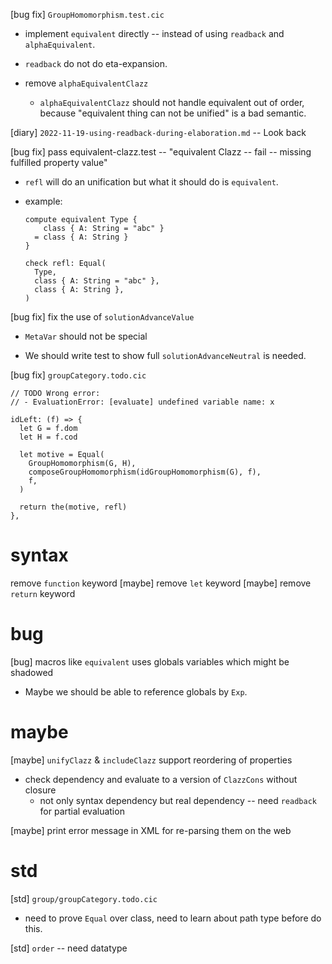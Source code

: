 [bug fix] `GroupHomomorphism.test.cic`

- implement `equivalent` directly -- instead of using `readback` and `alphaEquivalent`.

- `readback` do not do eta-expansion.

- remove `alphaEquivalentClazz`

  - `alphaEquivalentClazz` should not handle equivalent out of order,
    because "equivalent thing can not be unified" is a bad semantic.

[diary] `2022-11-19-using-readback-during-elaboration.md` -- Look back

[bug fix] pass equivalent-clazz.test -- "equivalent Clazz -- fail -- missing fulfilled property value"

- `refl` will do an unification but what it should do is `equivalent`.

- example:

  ```cicada
  compute equivalent Type {
      class { A: String = "abc" }
    = class { A: String }
  }

  check refl: Equal(
    Type,
    class { A: String = "abc" },
    class { A: String },
  )
  ```

[bug fix] fix the use of `solutionAdvanceValue`

- `MetaVar` should not be special

- We should write test to show full `solutionAdvanceNeutral` is needed.

[bug fix] `groupCategory.todo.cic`

```cicada
// TODO Wrong error:
// - EvaluationError: [evaluate] undefined variable name: x

idLeft: (f) => {
  let G = f.dom
  let H = f.cod

  let motive = Equal(
    GroupHomomorphism(G, H),
    composeGroupHomomorphism(idGroupHomomorphism(G), f),
    f,
  )

  return the(motive, refl)
},
```

# syntax

remove `function` keyword
[maybe] remove `let` keyword
[maybe] remove `return` keyword

# bug

[bug] macros like `equivalent` uses globals variables which might be shadowed

- Maybe we should be able to reference globals by `Exp`.

# maybe

[maybe] `unifyClazz` & `includeClazz` support reordering of properties

- check dependency and evaluate to a version of `ClazzCons` without closure
  - not only syntax dependency but real dependency -- need `readback` for partial evaluation

[maybe] print error message in XML for re-parsing them on the web

# std

[std] `group/groupCategory.todo.cic`

- need to prove `Equal` over class,
  need to learn about path type before do this.

[std] `order` -- need datatype

